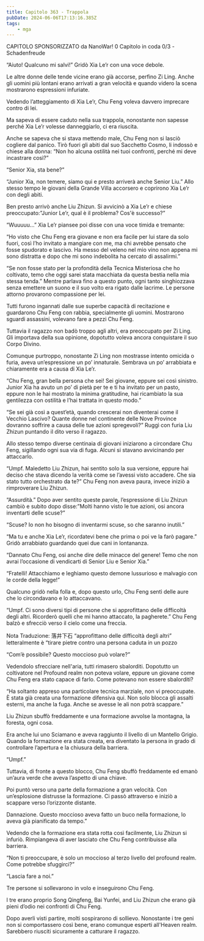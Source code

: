 ```yaml
---
title: Capitolo 363 - Trappola
pubDate: 2024-06-06T17:13:16.385Z
tags:
    - mga
---
```

                
CAPITOLO SPONSORIZZATO da NanoWar!
0 Capitolo in coda 0/3
-Schadenfreude


“Aiuto! Qualcuno mi salvi!” Gridò Xia Le’r con una voce debole.


Le altre donne delle tende vicine erano già accorse, perfino Zi Ling. Anche gli uomini più lontani erano arrivati a gran velocità e quando videro la scena mostrarono espressioni infuriate.


Vedendo l’atteggiamento di Xia Le’r, Chu Feng voleva davvero imprecare contro di lei.


Ma sapeva di essere caduto nella sua trappola, nonostante non sapesse perché Xia Le’r volesse danneggiarlo, ci era riuscita.


Anche se sapeva che si stava mettendo male, Chu Feng non si lasciò cogliere dal panico. Tirò fuori gli abiti dal suo Sacchetto Cosmo, li indossò e chiese alla donna:
“Non ho alcuna ostilità nei tuoi confronti, perché mi deve incastrare così?”


“Senior Xia, sta bene?”


“Junior Xia, non temere, siamo qui e presto arriverà anche Senior Liu.” Allo stesso tempo le giovani della Grande Villa accorsero e coprirono Xia Le’r con degli abiti.


Ben presto arrivò anche Liu Zhizun. Si avvicinò a Xia Le’r e chiese preoccupato:”Junior Le’r, qual è il problema? Cos'è successo?”


“Wuuuuu...” Xia Le’r piansee poi disse con una voce timida e tremante:


“Ho visto che Chu Feng era giovane e non era facile per lui stare da solo fuori, così l’ho invitato a mangiare con me, ma chi avrebbe pensato che fosse spudorato e lascivo. Ha messo del veleno nel mio vino non appena mi sono distratta e dopo che mi sono indebolita ha cercato di assalirmi.”


“Se non fosse stato per la profondità della Tecnica Misteriosa che ho coltivato, temo che oggi sarei stata macchiata da questa bestia nella mia stessa tenda.” Mentre parlava fino a questo punto, ogni tanto singhiozzava senza emettere un suono e il suo volto era rigato dalle lacrime. Le persone attorno provarono compassione per lei.


Tutti furono ingannati dalle sue superbe capacità di recitazione e guardarono Chu Feng con rabbia, specialmente gli uomini. Mostrarono sguardi assassini, volevano fare a pezzi Chu Feng.


Tuttavia il ragazzo non badò troppo agli altri, era preoccupato per Zi Ling. Gli importava della sua opinione, dopotutto voleva ancora conquistare il suo Corpo Divino.


Comunque purtroppo, nonostante Zi Ling non mostrasse intento omicida o furia, aveva un’espressione un po’ innaturale. Sembrava un po’ arrabbiata e chiaramente era a causa di Xia Le’r.


“Chu Feng, gran bella persona che sei! Sei giovane, eppure sei così sinistro. Junior Xia ha avuto un po’ di pietà per te e ti ha invitato per un pasto, eppure non le hai mostrato la minima gratitudine, hai ricambiato la sua gentilezza con ostilità e l’hai trattata in questo modo.”


“Se sei già così a quest’età, quando crescerai non diventerai come il Vecchio Lascivo? Quante donne nel continente delle Nove Province dovranno soffrire a causa delle tue azioni spregevoli?” Ruggì con furia Liu Zhizun puntando il dito verso il ragazzo.


Allo stesso tempo diverse centinaia di giovani iniziarono a circondare Chu Feng, sigillando ogni sua via di fuga. Alcuni si stavano avvicinando per attaccarlo.


“Umpf. Maledetto Liu Zhizun, hai sentito solo la sua versione, eppure hai deciso che stava dicendo la verità come se l’avessi visto accadere. Che sia stato tutto orchestrato da te?” Chu Feng non aveva paura, invece iniziò a rimproverare Liu Zhizun.


“Assurdità.” Dopo aver sentito queste parole, l’espressione di Liu Zhizun cambiò e subito dopo disse:”Molti hanno visto le tue azioni, osi ancora inventarti delle scuse?”


“Scuse? Io non ho bisogno di inventarmi scuse, so che saranno inutili.”


“Ma tu e anche Xia Le’r, ricordatevi bene che prima o poi ve la farò pagare.” Gridò arrabbiato guardando quei due cani in lontananza.


“Dannato Chu Feng, osi anche dire delle minacce del genere! Temo che non avrai l’occasione di vendicarti di Senior Liu e Senior Xia.”


“Fratelli! Attacchiamo e leghiamo questo demone lussurioso e malvagio con le corde della legge!”


Qualcuno gridò nella folla e, dopo questo urlo, Chu Feng sentì delle aure che lo circondavano e lo attaccavano.


“Umpf. Ci sono diversi tipi di persone che si approfittano delle difficoltà degli altri. Ricorderò quelli che mi hanno attaccato, la pagherete.” Chu Feng balzò e sfrecciò verso il cielo come una freccia.


Nota Traduzione: 落井下石 “approfittano delle difficoltà degli altri” letteralmente è “tirare pietre contro una persona caduta in un pozzo


“Com’è possibile? Questo moccioso può volare?”


Vedendolo sfrecciare nell'aria, tutti rimasero sbalorditi. Dopotutto un coltivatore nel Profound realm non poteva volare, eppure un giovane come Chu Feng era stato capace di farlo. Come potevano non essere sbalorditi?


“Ha soltanto appreso una particolare tecnica marziale, non vi preoccupate. È stata già creata una formazione difensiva qui. Non solo blocca gli assalti esterni, ma anche la fuga. Anche se avesse le ali non potrà scappare.”


Liu Zhizun sbuffò freddamente e una formazione avvolse la montagna, la foresta, ogni cosa.


Era anche lui uno Sciamano e aveva raggiunto il livello di un Mantello Grigio. Quando la formazione era stata creata, era diventato la persona in grado di controllare l’apertura e la chiusura della barriera.


“Umpf.”


Tuttavia, di fronte a questo blocco, Chu Feng sbuffò freddamente ed emanò un’aura verde che aveva l’aspetto di una chiave.


Poi puntò verso una parte della formazione a gran velocità. Con un’esplosione distrusse la formazione. Ci passò attraverso e iniziò a scappare verso l’orizzonte distante.


Dannazione. Questo moccioso aveva fatto un buco nella formazione, lo aveva già pianificato da tempo.”


Vedendo che la formazione era stata rotta così facilmente, Liu Zhizun si infuriò. Rimpiangeva di aver lasciato che Chu Feng contribuisse alla barriera.


“Non ti preoccupare, è solo un moccioso al terzo livello del profound realm. Come potrebbe sfuggirci?”


“Lascia fare a noi.”


Tre persone si sollevarono in volo e inseguirono Chu Feng.


I tre erano proprio Song Qingfeng, Bai Yunfei, and Liu Zhizun che erano già pieni d’odio nei confronti di Chu Feng.


Dopo averli visti partire, molti sospirarono di sollievo. Nonostante i tre geni non si comportassero così bene, erano comunque esperti all'Heaven realm. Sarebbero riusciti sicuramente a catturare il ragazzo.



